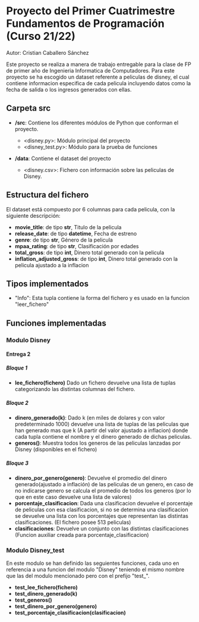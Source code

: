 # Proyecto del Primer Cuatrimestre Fundamentos de Programación (Curso  21/22)

Autor: Cristian Caballero Sánchez

Este proyecto se realiza a manera de trabajo entregable para la clase de FP de primer año de Ingenieria Informatica de Computadores.
Para este proyecto se ha escogido un dataset referente a peliculas de disney, el cual contiene informacion especifica de cada pelicula
incluyendo datos como la fecha de salida o los ingresos generados con ellas.

## Carpeta src

* **/src**: Contiene los diferentes módulos de Python que conforman el proyecto.
  * <disney.py>: Módulo principal del proyecto
  * <disney_test.py>: Módulo para la prueba de funciones

* **/data**: Contiene el dataset del proyecto
  * <disney.csv>: Fichero con información sobre las peliculas de Disney.
    
## Estructura del fichero

El dataset está compuesto por 6 columnas para cada pelicula, con la siguiente descripción:

* **movie_title**: de tipo **str**, Titulo de la pelicula
* **release_date**: de tipo **datetime**, Fecha de estreno
* **genre**: de tipo **str**, Género de la pelicula
* **mpaa_rating**: de tipo **str**, Clasificación por edades
* **total_gross**: de tipo **int**, Dinero total generado con la pelicula
* **inflation_adjusted_gross**: de tipo **int**, Dinero total generado con la pelicula ajustado a la inflacion

## Tipos implementados

* "Info": Esta tupla contiene la forma del fichero y es usado en la funcion "leer_fichero"

## Funciones implementadas

### Modulo Disney
#### Entrega 2
##### Bloque 1
* **lee_fichero(fichero)** Dado un fichero devuelve una lista de tuplas categorizando las distintas columnas del fichero.
##### Bloque 2
* **dinero_generado(k)**: Dado k (en miles de dolares y con valor predeterminado 1000) devuelve una lista de tuplas de las peliculas que han generado mas que k (A partir del valor ajustado a inflacion) donde cada tupla contiene el nombre y el dinero generado de dichas peliculas.
* **generos()**: Muestra todos los generos de las peliculas lanzadas por Disney (disponibles en el fichero)
##### Bloque 3
* **dinero_por_genero(genero)**: Devuelve el promedio del dinero generado(ajustado a inflación) de las peliculas de un genero, en caso de no indicarse genero se calcula el promedio
de todos los generos (por lo que en este caso devuelve una lista de valores)
* **porcentaje_clasificacion**: Dada una clasificacion devuelve el porcentaje de peliculas con esa clasificacion, si no se determina una clasificacion se devuelve una lista con los porcentajes que representan las distintas clasificaciones. (El fichero posee 513 peliculas)
* **clasificaciones**: Devuelve un conjunto con las distintas clasificaciones (Funcion auxiliar creada para porcentaje_clasificacion)

### Modulo Disney_test
En este modulo se han definido las seguientes funciones, cada uno en referencia a una funcion del modulo "Disney" teniendo el mismo nombre
que las del modulo mencionado pero con el prefijo "test_".
* **test_lee_fichero(fichero)**
* **test_dinero_generado(k)**
* **test_generos()**
* **test_dinero_por_genero(genero)**
* **test_porcentaje_clasificacion(clasificacion)**
 
